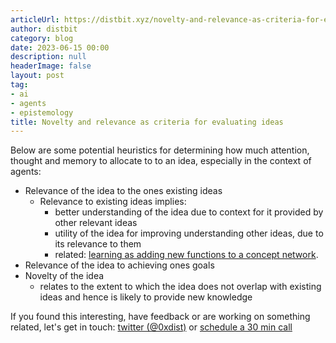 ```yaml
---
articleUrl: https://distbit.xyz/novelty-and-relevance-as-criteria-for-evaluating-ideas
author: distbit
category: blog
date: 2023-06-15 00:00
description: null
headerImage: false
layout: post
tag:
- ai
- agents
- epistemology
title: Novelty and relevance as criteria for evaluating ideas
---
```



 

Below are some potential heuristics for determining how much attention, thought and memory to allocate to to an idea, especially in the context of agents:  

- Relevance of the idea to the ones existing ideas  
	- Relevance to existing ideas implies:  
		- better understanding of the idea due to context for it provided by other relevant ideas  
		- utility of the idea for improving understanding other ideas, due to its relevance to them  
		- related: [learning as adding new functions to a concept network](/learning-as-adding-new-functions-to-a-concept-network).  
- Relevance of the idea to achieving ones goals  
- Novelty of the idea  
	- relates to the extent to which the idea does not overlap with existing ideas and hence is likely to provide new knowledge  

If you found this interesting, have feedback or are working on something related, let's get in touch: [twitter (@0xdist)](https://twitter.com/0xdist) or [schedule a 30 min call](https://cal.com/distbit/30min)